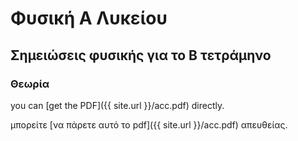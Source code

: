 # Φυσική Α Λυκείου
## Σημειώσεις φυσικής για το Β τετράμηνο
### Θεωρία
you can [get the PDF]({{ site.url }}/acc.pdf) directly.

μπορείτε [να πάρετε αυτό το pdf]({{ site.url }}/acc.pdf) απευθείας.
